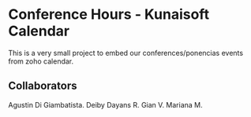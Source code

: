 # Conference Hours - Kunaisoft Calendar

This is a very small project to embed our conferences/ponencias events from zoho calendar.

## Collaborators

Agustin Di Giambatista.
Deiby Dayans R.
Gian V.
Mariana M.
